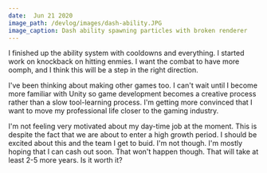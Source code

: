 ```yaml
---
date:  Jun 21 2020
image_path: /devlog/images/dash-ability.JPG
image_caption: Dash ability spawning particles with broken renderer
---
```

I finished up the ability system with cooldowns and everything. I started work on knockback on hitting enmies. I want the combat to have more oomph, and I think this will be a step in the right direction. 

I've been thinking about making other games too. I can't wait until I become more familiar with Unity so game development becomes a creative process rather than a slow tool-learning process. I'm getting more convinced that I want to move my professional life closer to the gaming industry.

I'm not feeling very motivated about my day-time job at the moment. This is despite the fact that we are about to enter a high growth period. I should be excited about this and the team I get to buid. I'm not though. I'm mostly hoping that I can cash out soon. That won't happen though. That will take at least 2-5 more years. Is it worth it?